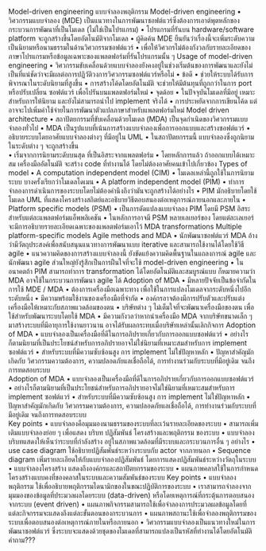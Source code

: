 Model-driven engineering
แบบจำลองพฤติกรรม
Model-driven engineering
•	วิศวกรรมแบบจำลอง (MDE) เป็นแนวทางในการพัฒนาซอฟต์แวร์ซึ่งต้องการเอาต์พุตหลักของกระบวนการพัฒนาที่เป็นโมเดล (ไม่ใช่เป็นโปรแกรม)
•	โปรแกรมที่รันบน hardware/software platform จะถูกสร้างขึ้นโดยอัตโนมัติจากโมเดล
•	ผู้คิดค้น MDE ยืนยันว่าเรื่องนี้จะเพิ่มระดับความเป็นนิยามหรือนามธรรมในด้านวิศวกรรมซอฟต์แวร์
•	เพื่อให้วิศวกรไม่ต้องกังวลกับรายละเอียดของภาษาโปรแกรมหรือข้อมูลเฉพาะของแพลตฟอร์มที่รันโปรแกรมนั้น ๆ
Usage of model-driven engineering
•	วิศวกรรมขับเคลื่อนด้วยแบบจำลองยังคงอยู่ในช่วงเริ่มต้นของการพัฒนาและยังไม่เป็นที่แน่ชัดว่าจะมีผลต่อการปฏิวัติวงการวิศวกรรมซอฟต์แวร์หรือไม่
•	ข้อดี
•	ช่วยให้ระบบได้รับการพิจารณาในระดับนิยามที่สูงขึ้น
•	การสร้างโค้ดโดยอัตโนมัติ จะช่วยให้มีต้นทุนที่ถูกกว่าในการ port หรือปรับเปลี่ยน ซอฟต์แวร์ เพื่อไปรันบนแพลตฟอร์มใหม่
•	จุดด้อย
•	ในปัจจุบันโมเดลที่มีอยู่ เหมาะสำหรับการให้นิยาม และยังไม่สามารถนำไป implement จริงได้ 
•	การประหยัดจากการเขียนโค้ด แต่อาจจะไปเพิ่มค่าใช้จ่ายในการพัฒนาตัวแปลภาษาสำหรับแพลตฟอร์มใหม่
Model driven architecture
•	สถาปัตยกรรมที่ขับเคลื่อนด้วยโมเดล (MDA) เป็นจุดกำเนิดของวิศวกรรมแบบจำลองทั่วไป
•	MDA เป็นรูปแบบที่เน้นการสร้างแบบจำลองเพื่อการออกแบบและสร้างซอฟต์แวร์ 
•	อธิบายระบบโดยอาศัยแบบจำลองต่างๆ ที่มีอยู่ใน UML
•	ในสถาปัตยกรรมนี้ แบบจำลองซึ่งถูกนิยามในระดับต่าง ๆ จะถูกสร้างขึ้น  
•	เริ่มจากการนิยามระดับบนสุด ที่เป็นอิสระจากแพลตฟอร์ม 
•	โดยหลักการแล้ว ถ้าออกแบบได้เหมาะสม เครื่องมืออัตโนมัติ จะสร้าง code ที่ทำงานได้ โดยไม่ต้องอาศัยคนเข้าไปเกี่ยวข้อง 
Types of model
•	A computation independent model (CIM) 
•	โมเดลเหล่านี้ถูกใช้ในการนิยามระบบ บางครั้งเรียกว่าโมเดลโดเมน
•	A platform independent model (PIM)
•	ทำการจำลองการดำเนินการของระบบโดยไม่ต้องคำนึงถึงว่ามันจะถูกสร้างได้อย่างไร
•	PIM มักอธิบายโดยใช้โมเดล UML ที่แสดงโครงสร้างสถิตย์และอธิบายวิธีตอบสนองต่อเหตุการณ์ภายนอกและภายใน
•	Platform specific models (PSM) 
•	เป็นการดัดแปลงแบบจำลอง PIM โดยมี PSM อิสระสำหรับแต่ละแพลตฟอร์มแอ็พพลิเคชัน 
•	ในหลักการอาจมี PSM หลายเลเยอร์ของ โดยแต่ละเลเยอร์จะมีการอธิบายรายละเอียดเฉพาะของแพลตฟอร์มเอาไว้
MDA transformations
Multiple platform-specific models 
Agile methods and MDA
•	นักพัฒนาซอฟต์แวร์ MDA อ้างว่ามีวัตถุประสงค์เพื่อสนับสนุนแนวทางการพัฒนาแบบ iterative และสามารถใช้งานได้โดยใช้วิธี agile
•	แนวความคิดของการสร้างแบบจำลองนี้ ยังขัดแย้งความคิดพื้นฐานในแถลงการณ์ agile และนักพัฒนา agile ส่วนใหญ่ยังรู้สึกเป็นการฝืนใจที่จะใช้ model-driven engineering 
•	ในอนาคตถ้า PIM สามารถทำการ transformation ได้โดยอัตโนมัติและสมบูรณ์แบบ ก็หมายความว่า MDA อาจใช้ในกระบวนการพัฒนา agile ได้
Adoption of MDA
•	มีหลายปัจจัยเป็นข้อจำกัดในการใช้ MDE / MDA
•	ต้องการเครื่องมือเฉพาะทาง เพื่อใช้ในการแปลงโมเดลจากระดับหนึ่งไปอีกระดับหนึ่ง
•	มีความพร้อมใช้งานของเครื่องมือที่จำกัด
•	องค์กรอาจต้องมีการปรับตัวและปรับแต่งเครื่องมือให้เหมาะกับสภาพแวดล้อมของตน
•	บริษัทต่าง ๆ ไม่เต็มใจที่จะพัฒนาเครื่องมือของตน เพื่อใช้สำหรับพัฒนาระบบโดยใช้ MDA
•	มีความกังวลว่าหากนำเครื่องมือ MDA จากบริษัทขนาดเล็ก ๆ มาสร้างระบบที่มีอายุการใช้งานยาวนาน อาจได้รับผลกระทบเมื่อบริษัทเหล่านั้นเลิกกิจการ
Adoption of MDA
•	แบบจำลองเป็นเครื่องมือที่ดีในการอภิปรายเกี่ยวกับการออกแบบซอฟต์แวร์ 
•	อย่างไรก็ตามนิยามที่เป็นประโยชน์สำหรับการอภิปรายอาจไม่ใช่นิยามที่เหมาะสมสำหรับการ implement ซอฟต์แวร์
•	สำหรับระบบที่มีความซับซ้อนสูง การ implement ไม่ใช่ปัญหาหลัก 
•	ปัญหาสำคัญมักเกิดกับ วิศวกรรมความต้องการ, ความปลอดภัยแลเชื่อถือได้, การทำงานร่วมกับระบบที่มีอยู่เดิม จนถึงการทดสอบระบบ  
Adoption of MDA
•	แบบจำลองเป็นเครื่องมือที่ดีในการอภิปรายเกี่ยวกับการออกแบบซอฟต์แวร์ 
•	อย่างไรก็ตามนิยามที่เป็นประโยชน์สำหรับการอภิปรายอาจไม่ใช่นิยามที่เหมาะสมสำหรับการ implement ซอฟต์แวร์
•	สำหรับระบบที่มีความซับซ้อนสูง การ implement ไม่ใช่ปัญหาหลัก 
•	ปัญหาสำคัญมักเกิดกับ วิศวกรรมความต้องการ, ความปลอดภัยแลเชื่อถือได้, การทำงานร่วมกับระบบที่มีอยู่เดิม จนถึงการทดสอบระบบ  
Key points
•	แบบจำลองคือมุมมองนามธรรมของระบบที่ละเว้นรายละเอียดของระบบ 
•	สามารถเพิ่มเติมแบบจำลองย่อย ๆ เพื่อแสดง บริบท ปฏิสัมพันธ์ โครงสร้างและพฤติกรรม ของระบบ
•	แบบจำลองบริบทแสดงให้เห็นว่าระบบที่กำลังสร้าง อยู่ในสภาพแวดล้อมที่มีระบบและกระบวนการอื่น ๆ อย่างไร
•	use case diagram ใช้อธิบายปฏิสัมพันธ์ระหว่างระบบกับ  actor จากภายนอก 
•	Sequence diagram เพิ่มรายละเอียดให้กับแบบจำลองปฏิสัมพันธ์ โดยการแสดงปฏิสัมพันธ์ระหว่างวัตถุในระบบ
•	แบบจำลองโครงสร้าง แสดงถึงองค์กรและสถาปัตยกรรมของระบบ 
•	แผนภาพคลาสใช้ในการกำหนดโครงสร้างแบบคงที่ของคลาสในระบบและความสัมพันธ์ของระบบ
Key points
•	แบบจำลองพฤติกรรม ใช้เพื่ออธิบายพฤติกรรมไดนามิกของในขณะปฏิบัติการของระบบ 
•	เราสามารถจำลองจากมุมมองของข้อมูลที่ประมวลผลโดยระบบ (data-driven) หรือโดยเหตุการณ์ที่กระตุ้นการตอบสนองจากระบบ (event driven)
•	แผนภาพกิจกรรมสามารถใช้เพื่อจำลองการประมวลผลข้อมูลโดยที่แต่ละกิจกรรมจะแสดงถึงแต่ละขั้นตอนของกระบวนการ
•	แผนภาพสถานะใช้เพื่อจำลองพฤติกรรมของระบบเพื่อตอบสนองต่อเหตุการณ์ภายในหรือภายนอก
•	วิศวกรรมแบบจำลองเป็นแนวทางใหม่ในการพัฒนาซอฟต์แวร์ ซึ่งระบบจะแสดงด้วยชุดของโมเดลที่สามารถแปลงเป็นรหัสที่ทำงานได้โดยอัตโนมัติ
คำถาม???
